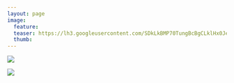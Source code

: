 ```yaml
---
layout: page
image:
  feature:
  teaser: https://lh3.googleusercontent.com/SDkLkBMP70TungBcBgCLklHx0JePqRuHriyrY4OmPlE=w245
  thumb:
---
```


![](https://lh3.googleusercontent.com/Ab2mj-Qdg3E-v-HWIhIgFDA3aw36RCXaFD3tmBD8j8M=w800)

![](https://lh3.googleusercontent.com/NGIDK7a8XoOtb7QRrULfviaIgFYjx5yHS_E7BLQlr1c=w800)

